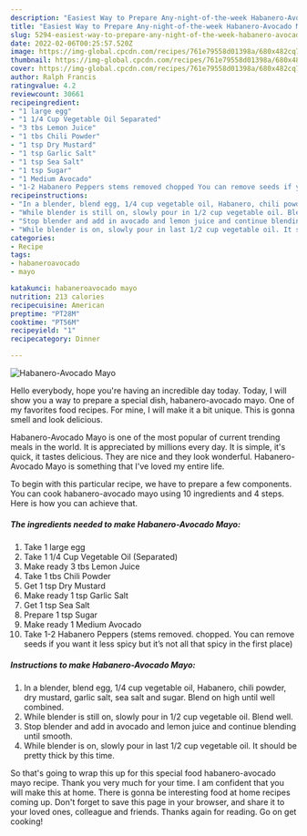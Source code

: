 ```yaml
---
description: "Easiest Way to Prepare Any-night-of-the-week Habanero-Avocado Mayo"
title: "Easiest Way to Prepare Any-night-of-the-week Habanero-Avocado Mayo"
slug: 5294-easiest-way-to-prepare-any-night-of-the-week-habanero-avocado-mayo
date: 2022-02-06T00:25:57.520Z
image: https://img-global.cpcdn.com/recipes/761e79558d01398a/680x482cq70/habanero-avocado-mayo-recipe-main-photo.jpg
thumbnail: https://img-global.cpcdn.com/recipes/761e79558d01398a/680x482cq70/habanero-avocado-mayo-recipe-main-photo.jpg
cover: https://img-global.cpcdn.com/recipes/761e79558d01398a/680x482cq70/habanero-avocado-mayo-recipe-main-photo.jpg
author: Ralph Francis
ratingvalue: 4.2
reviewcount: 30661
recipeingredient:
- "1 large egg"
- "1 1/4 Cup Vegetable Oil Separated"
- "3 tbs Lemon Juice"
- "1 tbs Chili Powder"
- "1 tsp Dry Mustard"
- "1 tsp Garlic Salt"
- "1 tsp Sea Salt"
- "1 tsp Sugar"
- "1 Medium Avocado"
- "1-2 Habanero Peppers stems removed chopped You can remove seeds if you want it less spicy but its not all that spicy in the first place"
recipeinstructions:
- "In a blender, blend egg, 1/4 cup vegetable oil, Habanero, chili powder, dry mustard, garlic salt, sea salt and sugar. Blend on high until well combined."
- "While blender is still on, slowly pour in 1/2 cup vegetable oil. Blend well."
- "Stop blender and add in avocado and lemon juice and continue blending until smooth."
- "While blender is on, slowly pour in last 1/2 cup vegetable oil. It should be pretty thick by this time."
categories:
- Recipe
tags:
- habaneroavocado
- mayo

katakunci: habaneroavocado mayo 
nutrition: 213 calories
recipecuisine: American
preptime: "PT28M"
cooktime: "PT56M"
recipeyield: "1"
recipecategory: Dinner

---
```



![Habanero-Avocado Mayo](https://img-global.cpcdn.com/recipes/761e79558d01398a/680x482cq70/habanero-avocado-mayo-recipe-main-photo.jpg)

Hello everybody, hope you're having an incredible day today. Today, I will show you a way to prepare a special dish, habanero-avocado mayo. One of my favorites food recipes. For mine, I will make it a bit unique. This is gonna smell and look delicious.



Habanero-Avocado Mayo is one of the most popular of current trending meals in the world. It is appreciated by millions every day. It is simple, it's quick, it tastes delicious. They are nice and they look wonderful. Habanero-Avocado Mayo is something that I've loved my entire life.


To begin with this particular recipe, we have to prepare a few components. You can cook habanero-avocado mayo using 10 ingredients and 4 steps. Here is how you can achieve that.

<!--inarticleads1-->

##### The ingredients needed to make Habanero-Avocado Mayo:

1. Take 1 large egg
1. Take 1 1/4 Cup Vegetable Oil (Separated)
1. Make ready 3 tbs Lemon Juice
1. Take 1 tbs Chili Powder
1. Get 1 tsp Dry Mustard
1. Make ready 1 tsp Garlic Salt
1. Get 1 tsp Sea Salt
1. Prepare 1 tsp Sugar
1. Make ready 1 Medium Avocado
1. Take 1-2 Habanero Peppers (stems removed. chopped. You can remove seeds if you want it less spicy but it’s not all that spicy in the first place)




<!--inarticleads2-->

##### Instructions to make Habanero-Avocado Mayo:

1. In a blender, blend egg, 1/4 cup vegetable oil, Habanero, chili powder, dry mustard, garlic salt, sea salt and sugar. Blend on high until well combined.
1. While blender is still on, slowly pour in 1/2 cup vegetable oil. Blend well.
1. Stop blender and add in avocado and lemon juice and continue blending until smooth.
1. While blender is on, slowly pour in last 1/2 cup vegetable oil. It should be pretty thick by this time.




So that's going to wrap this up for this special food habanero-avocado mayo recipe. Thank you very much for your time. I am confident that you will make this at home. There is gonna be interesting food at home recipes coming up. Don't forget to save this page in your browser, and share it to your loved ones, colleague and friends. Thanks again for reading. Go on get cooking!

